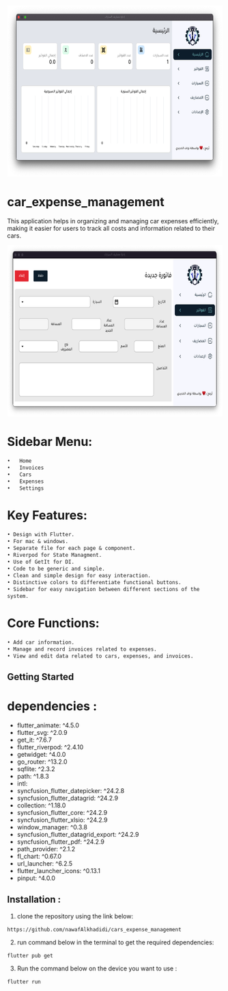 
<p align="center">
    <a href="">
        <img src="./example/example1.png" height="400px">
    </a>
</p>



# car_expense_management


This application helps in organizing and managing car expenses efficiently, making it easier for users to track all costs and information related to their cars.


<p align="center">
    <a href="">
        <img src="./example/example2.png" height="400px">
    </a>
</p>

#  Sidebar Menu:

	•	Home
	•	Invoices
	•	Cars
	•	Expenses
	•	Settings

#  Key Features:

 	• Design with Flutter.
 	• For mac & windows.
    • Separate file for each page & component.
	• Riverpod for State Managment.
 	• Use of GetIt for DI.
 	• Code to be generic and simple.
	• Clean and simple design for easy interaction.
	• Distinctive colors to differentiate functional buttons.
	• Sidebar for easy navigation between different sections of the system.

# Core Functions:

	• Add car information.
	• Manage and record invoices related to expenses.
	• View and edit data related to cars, expenses, and invoices.




## Getting Started


# dependencies :

- flutter_animate: ^4.5.0
- flutter_svg: ^2.0.9
- get_it: ^7.6.7
- flutter_riverpod: ^2.4.10
- getwidget: ^4.0.0
- go_router: ^13.2.0 
- sqflite: ^2.3.2
- path: ^1.8.3
- intl: 
- syncfusion_flutter_datepicker: ^24.2.8
- syncfusion_flutter_datagrid: ^24.2.9
- collection: ^1.18.0
- syncfusion_flutter_core: ^24.2.9
- syncfusion_flutter_xlsio: ^24.2.9
- window_manager: ^0.3.8
- syncfusion_flutter_datagrid_export: ^24.2.9
- syncfusion_flutter_pdf: ^24.2.9
- path_provider: ^2.1.2
- fl_chart: ^0.67.0
- url_launcher: ^6.2.5
- flutter_launcher_icons: ^0.13.1
- pinput: ^4.0.0
  
 
  

## Installation :

1. clone the repository using the link below:
```
https://github.com/nawafAlkhadidi/cars_expense_management
```

2. run command below  in the terminal to get the required dependencies:
```
flutter pub get
```

3. Run the command below on the device you want to use :
```
flutter run
```
